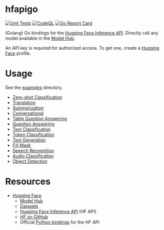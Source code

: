 # hfapigo
[![Unit Tests](https://github.com/TannerKvarfordt/hfapigo/actions/workflows/unit-tests.yml/badge.svg)](https://github.com/TannerKvarfordt/hfapigo/actions/workflows/unit-tests.yml)
[![CodeQL](https://github.com/TannerKvarfordt/hfapigo/actions/workflows/codeql-analysis.yml/badge.svg)](https://github.com/TannerKvarfordt/hfapigo/actions/workflows/codeql-analysis.yml)
[![Go Report Card](https://goreportcard.com/badge/github.com/TannerKvarfordt/hfapigo)](https://goreportcard.com/report/github.com/TannerKvarfordt/hfapigo)

(Golang) Go bindings for the [Hugging Face Inference API](https://api-inference.huggingface.co/docs/python/html/index.html).
Directly call any model available in the [Model Hub](https://huggingface.co/models).

An API key is required for authorized access. To get one, create a [Hugging Face](https://huggingface.co/) profile.

# Usage
See the [examples](https://github.com/TannerKvarfordt/hfapigo/tree/main/examples) directory.
- [Zero-shot Classification](https://github.com/TannerKvarfordt/hfapigo/blob/main/examples/zeroshot/main.go)
- [Translation](https://github.com/TannerKvarfordt/hfapigo/blob/main/examples/translation/main.go)
- [Summarization](https://github.com/TannerKvarfordt/hfapigo/blob/main/examples/summarization/main.go)
- [Conversational](https://github.com/TannerKvarfordt/hfapigo/blob/main/examples/conversational/main.go)
- [Table Question Answering](https://github.com/TannerKvarfordt/hfapigo/blob/main/examples/table_question_answering/main.go)
- [Question Answering](https://github.com/TannerKvarfordt/hfapigo/blob/main/examples/question_answering/main.go)
- [Text Classification](https://github.com/TannerKvarfordt/hfapigo/blob/main/examples/text_classification/main.go)
- [Token Classification](https://github.com/TannerKvarfordt/hfapigo/blob/main/examples/token_classification/main.go)
- [Text Generation](https://github.com/TannerKvarfordt/hfapigo/blob/main/examples/text_generation/main.go)
- [Fill Mask](https://github.com/TannerKvarfordt/hfapigo/blob/main/examples/fill_mask/main.go)
- [Speech Recognition](https://github.com/TannerKvarfordt/hfapigo/blob/main/examples/speech_recognition/main.go)
- [Audio Classification](https://github.com/TannerKvarfordt/hfapigo/blob/main/examples/audio_classification/main.go)
- [Object Detection](https://github.com/TannerKvarfordt/hfapigo/blob/main/examples/object_detection)

# Resources
- [Hugging Face](https://huggingface.co/)
  - [Model Hub](https://huggingface.co/models)
  - [Datasets](https://huggingface.co/datasets)
  - [Hugging Face Inference API](https://api-inference.huggingface.co/docs/python/html/index.html) (HF API)
  - [HF on GitHub](https://github.com/huggingface)
  - Official [Python bindings](https://github.com/huggingface/hfapi) for the HF API
